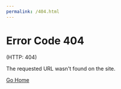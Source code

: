 ```yaml
---
permalink: /404.html
---
```


# Error Code 404
(HTTP: 404)

The requested URL wasn't found on the site.

[Go Home](https://ashprograms.github.io/)
